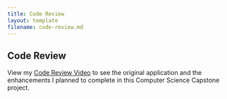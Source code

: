 ```yaml
---
title: Code Review
layout: template
filename: code-review.md
--- 
```


## Code Review

View my [Code Review Video](https://youtu.be/-wyqBa1w4jw) to see the original application and the enhancements I planned to complete in this Computer Science Capstone project.
